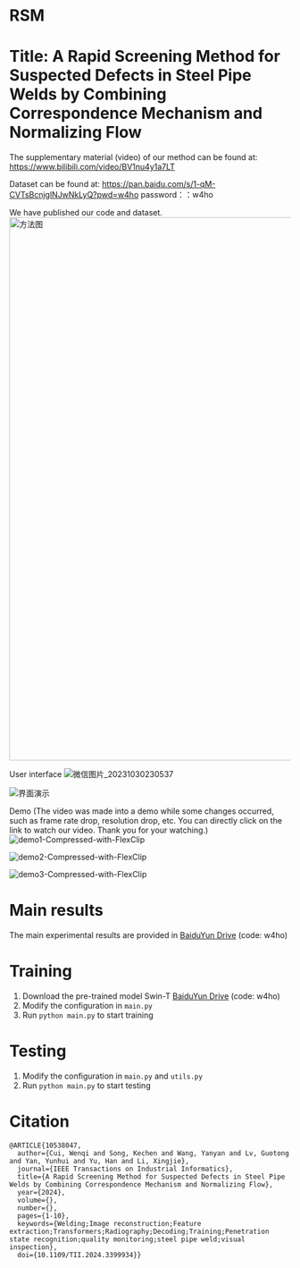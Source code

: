 # RSM
# Title: A Rapid Screening Method for Suspected Defects in Steel Pipe Welds by Combining Correspondence Mechanism and Normalizing Flow


The supplementary material (video) of our method can be found at: https://www.bilibili.com/video/BV1nu4y1a7LT

Dataset can be found at: https://pan.baidu.com/s/1-qM-CVTsBcnjglNJwNkLyQ?pwd=w4ho 
password：：w4ho 


We have published our code and dataset.
<img width="972" alt="方法图" src="https://github.com/aoihd/RSM/assets/141041853/431bc7ee-4c5d-4f04-85ff-6535eef80999">



User interface
![微信图片_20231030230537](https://github.com/aoihd/RSM/assets/141041853/68b73612-ac09-4890-8a04-e9f39414e975)

![界面演示](https://github.com/aoihd/RSM/assets/141041853/2a68be2a-7dd6-443e-9434-5cb9012c0901)


Demo (The video was made into a demo while some changes occurred, such as frame rate drop, resolution drop, etc. You can directly click on the link to watch our video. Thank you for your watching.)
![demo1-Compressed-with-FlexClip](https://github.com/aoihd/RSM/assets/141041853/b9176525-7fc3-43aa-8f5c-c8733d850fa3)

![demo2-Compressed-with-FlexClip](https://github.com/aoihd/RSM/assets/141041853/1ed1b713-a2e7-4f64-b164-4c98fe9d32c8)

![demo3-Compressed-with-FlexClip](https://github.com/aoihd/RSM/assets/141041853/ac4a4fb2-17a8-45e2-bb3b-855a38905898)



# Main results
The main experimental results are provided in [BaiduYun Drive](https://pan.baidu.com/s/1-qM-CVTsBcnjglNJwNkLyQ?pwd=w4ho) (code: w4ho)

# Training
1. Download the pre-trained model Swin-T [BaiduYun Drive](https://pan.baidu.com/s/1-qM-CVTsBcnjglNJwNkLyQ?pwd=w4ho) (code: w4ho)
2. Modify the configuration in `main.py`
3. Run `python main.py` to start training
# Testing
1. Modify the configuration in `main.py` and `utils.py`
2. Run `python main.py` to start testing

# Citation
```
@ARTICLE{10538047,
  author={Cui, Wenqi and Song, Kechen and Wang, Yanyan and Lv, Guotong and Yan, Yunhui and Yu, Han and Li, Xingjie},
  journal={IEEE Transactions on Industrial Informatics}, 
  title={A Rapid Screening Method for Suspected Defects in Steel Pipe Welds by Combining Correspondence Mechanism and Normalizing Flow}, 
  year={2024},
  volume={},
  number={},
  pages={1-10},
  keywords={Welding;Image reconstruction;Feature extraction;Transformers;Radiography;Decoding;Training;Penetration state recognition;quality monitoring;steel pipe weld;visual inspection},
  doi={10.1109/TII.2024.3399934}}
```
